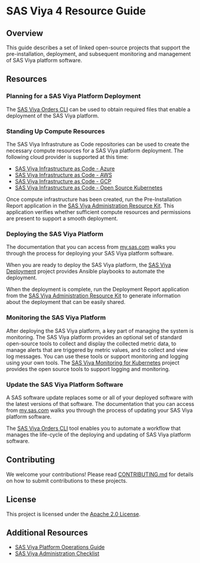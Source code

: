# SAS Viya 4 Resource Guide

## Overview

This guide describes a set of linked open-source projects that support the pre-installation, deployment, and subsequent monitoring and management of SAS Viya platform software.  

## Resources

### Planning for a SAS Viya Platform Deployment

The [SAS Viya Orders CLI](https://github.com/sassoftware/viya4-orders-cli) can be used to obtain required files that enable a deployment of the SAS Viya platform.

### Standing Up Compute Resources

The SAS Viya Infrastruture as Code repositories can be used to create the necessary compute resources for a SAS Viya platform deployment. The following cloud provider is supported at this time:
- [SAS Viya Infrastructure as Code - Azure](https://github.com/sassoftware/viya4-iac-azure)
- [SAS Viya Infrastructure as Code - AWS](https://github.com/sassoftware/viya4-iac-aws)
- [SAS Viya Infrastructure as Code - GCP](https://github.com/sassoftware/viya4-iac-gcp)
- [SAS Viya Infrastructure as Code - Open Source Kubernetes](https://github.com/sassoftware/viya4-iac-k8s)

Once compute infrastructure has been created, run the Pre-Installation Report application in the [SAS Viya Administration Resource Kit](https://github.com/sassoftware/viya4-ark). This application verifies whether sufficient compute resources and permissions are present to support a smooth deployment.

### Deploying the SAS Viya Platform

The documentation that you can access from [my.sas.com](https://my.sas.com) walks you through
the process for deploying your SAS Viya platform software.

When you are ready to deploy the SAS Viya platform, the [SAS Viya Deployment](https://github.com/sassoftware/viya4-deployment) project provides Ansible playbooks to automate the deployment.

When the deployment is complete, run the Deployment Report application from the [SAS Viya Administration Resource Kit](https://github.com/sassoftware/viya4-ark) to generate information about the deployment that can be easily shared.

### Monitoring the SAS Viya Platform

After deploying the SAS Viya platform, a key part of managing the system is monitoring. The SAS Viya platform provides an optional set of standard open-source tools to collect and display the collected metric data, to manage alerts that are triggered by metric values, and to collect and view log messages. You can use these tools or support monitoring and logging using your own tools. The [SAS Viya Monitoring for Kubernetes](https://github.com/sassoftware/viya4-monitoring-kubernetes) project provides the open source tools to support logging and monitoring.

### Update the SAS Viya Platform Software

A SAS software update replaces some or all of your deployed software with the latest versions of that software. The documentation that you can access from [my.sas.com](https://my.sas.com) walks you through the process of updating your SAS Viya platform software.

The [SAS Viya Orders CLI](https://github.com/sassoftware/viya4-orders-cli) tool enables you to 
automate a workflow that manages the life-cycle of the deploying and updating of SAS Viya platform software.

## Contributing

We welcome your contributions! Please read [CONTRIBUTING.md](CONTRIBUTING.md) for details on how to submit contributions to these projects.

## License

This project is licensed under the [Apache 2.0 License](LICENSE).

## Additional Resources

* [SAS Viya Platform Operations Guide](https://documentation.sas.com/?softwareId=mysas&softwareVersion=prod&docsetId=itopswlcm&docsetTarget=home.htm)
* [SAS Viya Administration Checklist](https://github.com/sassoftware/viya4-admin-checklist)
